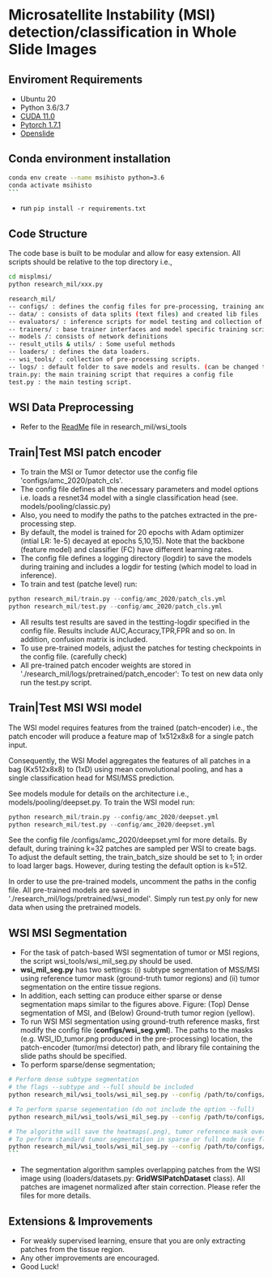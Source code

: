 # Microsatellite Instability (MSI) detection/classification in Whole Slide Images

## Enviroment Requirements

* Ubuntu 20
* Python 3.6/3.7
* [CUDA 11.0](https://developer.nvidia.com/cuda-toolkit)
* [Pytorch 1.7.1](https://pytorch.org)
* [Openslide](https://github.com/openslide/openslide-python)

## Conda environment installation

````bash
conda env create --name msihisto python=3.6
conda activate msihisto
```
````

* run `pip install -r requirements.txt`

## Code Structure

The code base is built to be modular and allow for easy extension. All scripts should be relative to the top directory i.e.,

````bash
cd misplmsi/
python research_mil/xxx.py 

````

```bash
research_mil/
-- configs/ : defines the config files for pre-processing, training and inference
-- data/ : consists of data splits (text files) and created lib files 
-- evaluators/ : inference scripts for model testing and collection of the main results
-- trainers/ : base trainer interfaces and model specific training scripts
-- models /: consists of network definitions
-- result_utils & utils/ : Some useful methods 
-- loaders/ : defines the data loaders.
-- wsi_tools/ : collection of pre-processing scripts.
-- logs/ : default folder to save models and results. (can be changed to other location)
train.py: the main training script that requires a config file
test.py : the main testing script.
```

## WSI Data Preprocessing

* Refer to the [ReadMe](research_mil/wsi_tools/README.md) file in research_mil/wsi_tools

## Train|Test MSI patch encoder

* To train the MSI or Tumor detector use the config file 'configs/amc_2020/patch_cls'.
* The config file defines all the necessary parameters and model options i.e. loads a resnet34 model with a single classification head (see. models/pooling/classic.py)
* Also, you need to modify the paths to the patches extracted in the pre-processing step.
* By default, the model is trained for 20 epochs with Adam optimizer (intial LR: 1e-5) decayed at epochs 5,10,15). Note that the backbone (feature model) and classifier (FC) have different learning rates.
* The config file defines a logging directory (logdir) to save the models during training and includes a logdir for testing (which model to load in inference).
* To train and test (patche level) run:

```python
python research_mil/train.py --config/amc_2020/patch_cls.yml
python research_mil/test.py --config/amc_2020/patch_cls.yml
```

* All results test results are saved in the testting-logdir specified in the config file. Results include AUC,Accuracy,TPR,FPR and so on. In addition, confusion matrix is included.
* To use pre-trained models, adjust the patches for testing checkpoints in the config file. (carefully check)
* All pre-trained patch encoder weights are stored in './research_mil/logs/pretrained/patch_encoder': To test on new data only run the test.py script.

## Train|Test MSI WSI model

The WSI model requires features from the trained (patch-encoder) i.e., the patch encoder will produce a feature map of 1x512x8x8 for a single patch input.

Consequently, the WSI Model aggregates the features of all patches in a bag (Kx512x8x8) to (1xD) using mean convolutional pooling, and has a single classification head for MSI/MSS prediction.

See models module for details on the architecture i.e., models/pooling/deepset.py. To train the WSI model run:

```python
python research_mil/train.py --config/amc_2020/deepset.yml
python research_mil/test.py --config/amc_2020/deepset.yml
```

See the config file /configs/amc_2020/deepset.yml for more details. By default, during training k=32 patches are sampled per WSI to create bags. To adjust the default setting, the train_batch_size should be set to 1; in order to load larger bags. However, during testing the default option is k=512.

In order to use the pre-trained models, uncomment the paths in the config file. All pre-trained models are saved in './research_mil/logs/pretrained/wsi_model'. Simply run test.py only for new data when using the pretrained models.

## WSI MSI Segmentation


* For the task of patch-based WSI segmentation of tumor or MSI regions, the script wsi_tools/wsi_mil_seg.py should be used.
* **wsi_mil_seg.py** has two settings: (i) subtype segmentation of MSS/MSI using reference tumor mask (ground-truth tumor regions) and (ii) tumor segmentation on the entire tissue regions.
* In addition, each setting can produce either sparse or dense segmentation maps similar to the figures above. Figure: (Top) Dense segmentation of MSI, and (Below) Ground-truth tumor region (yellow).
* To run WSI MSI segmentation using ground-truth reference masks, first modify the config file (**configs/wsi_seg.yml**). The paths to the masks (e.g. WSI_ID_tumor.png produced in the pre-processing) location,  the patch-encoder (tumor/msi detector) path, and library file containing the slide paths should be specified.
* To perform sparse/dense segmentation;

````bash
# Perform dense subtype segmentation
# the flags --subtype and --full should be included 
python research_mil/wsi_tools/wsi_mil_seg.py --config /path/to/configs/amc_2020/wsi_seg.yml --subtype --full 

# To perform sparse segementation (do not include the option --full)
python research_mil/wsi_tools/wsi_mil_seg.py --config /path/to/configs/amc_2020/wsi_seg.yml --subtype

# The algorithm will save the heatmaps(.png), tumor reference mask overlay (.png) and probability map (.numpy)
# To perform standard tumor segmentation in sparse or full mode (use flag --full)
python research_mil/wsi_tools/wsi_mil_seg.py --config /path/to/configs/amc_2020/wsi_seg.yml
```
````

* The segmentation algorithm samples overlapping patches from the WSI image using (loaders/datasets.py: **GridWSIPatchDataset** class). All patches are imagenet normalized after stain correction. Please refer the files for more details.

## Extensions & Improvements

* For weakly supervised learning, ensure that you are only extracting patches from the tissue region.
* Any other improvements are encouraged.
* Good Luck!
